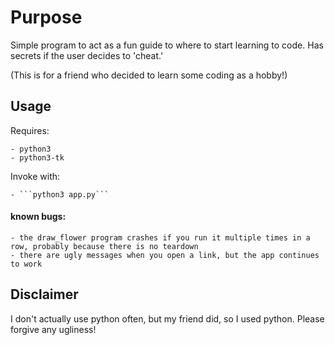 # Purpose
Simple program to act as a fun guide to where to start learning to code. Has secrets if the user decides to 'cheat.'

(This is for a friend who decided to learn some coding as a hobby!)

## Usage

Requires:

    - python3
    - python3-tk

Invoke with:

    - ```python3 app.py```


#### known bugs:

    - the draw_flower program crashes if you run it multiple times in a row, probably because there is no teardown
    - there are ugly messages when you open a link, but the app continues to work

## Disclaimer
I don't actually use python often, but my friend did, so I used python. Please forgive any ugliness!
